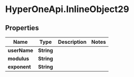 # HyperOneApi.InlineObject29

## Properties
Name | Type | Description | Notes
------------ | ------------- | ------------- | -------------
**userName** | **String** |  | 
**modulus** | **String** |  | 
**exponent** | **String** |  | 


